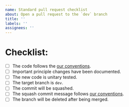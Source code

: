 ```yaml
---
name: Standard pull request checklist
about: Open a pull request to the `dev` branch
title: ''
labels: ''
assignees: ''
---
```


# Checklist:
- [ ] The code follows the [our conventions](https://github.com/my-cloud/ruthenium/blob/83-improve-contributing-documentation/CONTRIBUTING.md#go).
- [ ] Important principle changes have been documented.
- [ ] The new code is unitary tested.
- [ ] The target branch is `dev`.
- [ ] The commit will be squashed.
- [ ] The squash commit message follows [our conventions](https://github.com/my-cloud/ruthenium/blob/83-improve-contributing-documentation/CONTRIBUTING.md#git).
- [ ] The branch will be deleted after being merged.